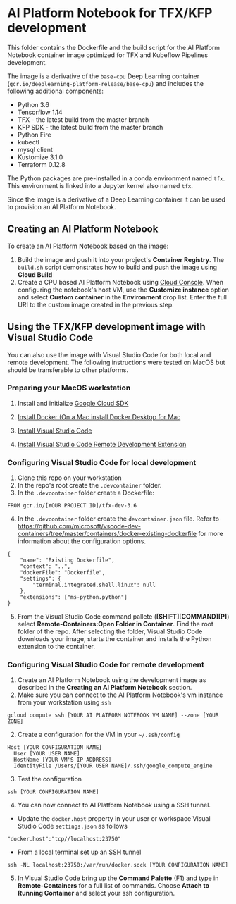 # AI Platform Notebook for TFX/KFP development

This folder contains the Dockerfile and the build script for the AI Platform Notebook container image optimized for TFX and Kubeflow Pipelines development.

The  image is a derivative of the `base-cpu` Deep Learning container (`gcr.io/deeplearning-platform-release/base-cpu`) and includes the following additional components:
- Python 3.6
- Tensorflow 1.14
- TFX - the latest build from the master branch
- KFP SDK - the latest build from the master branch 
- Python Fire 
- kubectl
- mysql client
- Kustomize 3.1.0
- Terraform 0.12.8

The Python packages are pre-installed in a conda environment named `tfx`. This environment is linked into a Jupyter kernel also named `tfx`.

Since the image is a derivative of a Deep Learning container it can be used to provision an AI Platform Notebook.

## Creating an AI Platform Notebook 
To create an AI Platform Notebook based on the image:
1. Build the image and push it into your project's **Container Registry**. The `build.sh` script demonstrates how to build and push the image using **Cloud Build**
2. Create a CPU based AI Platform Notebook using [Cloud Console](https://console.cloud.google.com/ai-platform/notebooks/instances). When configuring the notebook's host VM,  use the **Customize instance** option and select **Custom container** in the **Environment** drop list. Enter the full URI to the custom image created in the previous step.

## Using the TFX/KFP development image with Visual Studio Code
You can also use the image with Visual Studio Code for both local and remote development.  The following instructions were tested on MacOS but should be transferable to other platforms.

### Preparing your MacOS workstation
1. Install and initialize [Google Cloud SDK](https://cloud.google.com/sdk/docs/quickstart-macos)

1. [Install Docker (On a Mac install Docker Desktop for Mac](https://docs.docker.com/docker-for-mac/install/)

1. [Install Visual Studio Code](https://code.visualstudio.com/download)

1. [Install Visual Studio Code Remote Development Extension](https://marketplace.visualstudio.com/items?itemName=ms-vscode-remote.vscode-remote-extensionpack)


### Configuring Visual Studio Code for local development
1. Clone this repo on your workstation
2. In the repo's root create the `.devcontainer` folder.
3. In the `.devcontainer` folder create a Dockerfile:
```
FROM gcr.io/[YOUR PROJECT ID]/tfx-dev-3.6
```
4. In the `.devcontainer` folder create the `devcontainer.json` file. Refer to https://github.com/microsoft/vscode-dev-containers/tree/master/containers/docker-existing-dockerfile for more information about the configuration options.
```
{
	"name": "Existing Dockerfile",
	"context": "..",
	"dockerFile": "Dockerfile",
	"settings": { 
		"terminal.integrated.shell.linux": null
	},
	"extensions": ["ms-python.python"]
}
```
5. From the Visual Studio Code command pallete (**[SHIFT][COMMAND][P]**) select **Remote-Containers:Open Folder in Container**. Find the root folder of the repo. After selecting the folder, Visual Studio Code downloads your image, starts the container and installs the Python extension to the container. 

### Configuring Visual Studio Code for remote development
1. Create an AI Platform Notebook using the development image as described in the **Creating an AI Platform Notebook** section.
2. Make sure you can connect to the AI Platform Notebook's vm instance from your workstation using `ssh`
```
gcloud compute ssh [YOUR AI PLATFORM NOTEBOOK VM NAME] --zone [YOUR ZONE]
```
2. Create a configuration for the VM in your `~/.ssh/config`
```
Host [YOUR CONFIGURATION NAME]
  User [YOUR USER NAME]
  HostName [YOUR VM'S IP ADDRESS]
  IdentityFile /Users/[YOUR USER NAME]/.ssh/google_compute_engine
```
3. Test the configuration
```
ssh [YOUR CONFIGURATION NAME]
```
4. You can now connect to AI Platform Notebook using a SSH tunnel. 
  - Update the `docker.host` property in your user or workspace Visual Studio Code `settings.json` as follows
  ```
  "docker.host":"tcp//localhost:23750"
  ```
  - From a local terminal set up an SSH tunnel
  ```
  ssh -NL localhost:23750:/var/run/docker.sock [YOUR CONFIGURATION NAME] 
  ```

5. In Visual Studio Code bring up the **Command Palette** (F1) and type in **Remote-Containers** for a full list of commands. Choose **Attach to Running Container** and select your ssh configuration.


